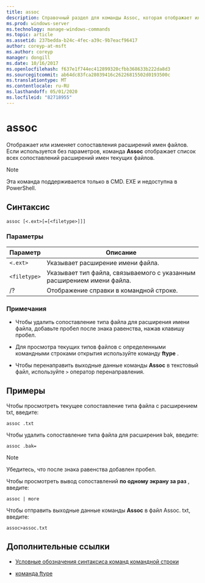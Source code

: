 ```yaml
---
title: assoc
description: Справочный раздел для команды Assoc, которая отображает или изменяет сопоставления расширений имен файлов.
ms.prod: windows-server
ms.technology: manage-windows-commands
ms.topic: article
ms.assetid: 237bedda-b24c-4fec-a39c-9b7eacf96417
author: coreyp-at-msft
ms.author: coreyp
manager: dongill
ms.date: 10/16/2017
ms.openlocfilehash: f637e1f744ec412899320cfbb368633b222da8d3
ms.sourcegitcommit: ab64dc83fca28039416c26226815502d0193500c
ms.translationtype: MT
ms.contentlocale: ru-RU
ms.lasthandoff: 05/01/2020
ms.locfileid: "82718955"
---
```

# <a name="assoc"></a>assoc

Отображает или изменяет сопоставления расширений имен файлов. Если используется без параметров, команда **Assoc** отображает список всех сопоставлений расширений имен текущих файлов.

> [!NOTE]
> Эта команда поддерживается только в CMD. EXE и недоступна в PowerShell.

## <a name="syntax"></a>Синтаксис

```
assoc [<.ext>[=[<filetype>]]]
```

### <a name="parameters"></a>Параметры

| Параметр | Описание |
| --------- | ----------- |
| `<.ext>` | Указывает расширение имени файла. |
| `<filetype>` | Указывает тип файла, связываемого с указанным расширением имени файла. |
| /? | Отображение справки в командной строке. |

### <a name="remarks"></a>Примечания

- Чтобы удалить сопоставление типа файла для расширения имени файла, добавьте пробел после знака равенства, нажав клавишу пробел.

- Для просмотра текущих типов файлов с определенными командными строками открытия используйте команду **ftype** .

- Чтобы перенаправить выходные данные команды **Assoc** в текстовый файл, используйте `>` оператор перенаправления.

## <a name="examples"></a>Примеры

Чтобы просмотреть текущее сопоставление типа файла с расширением txt, введите:

```
assoc .txt
```

Чтобы удалить сопоставление типа файла для расширения bak, введите:

```
assoc .bak= 
```

> [!NOTE]
> Убедитесь, что после знака равенства добавлен пробел.

Чтобы просмотреть вывод сопоставлений **по одному экрану за раз** , введите:

```
assoc | more
```

Чтобы отправить выходные данные команды **Assoc** в файл Assoc. txt, введите:

```
assoc>assoc.txt
```

## <a name="additional-references"></a>Дополнительные ссылки

- [Условные обозначения синтаксиса команд командной строки](command-line-syntax-key.md)

- [команда ftype](ftype.md)
